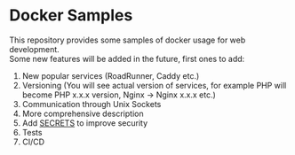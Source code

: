 # Docker Samples
This repository provides some samples of docker usage for web development.  
Some new features will be added in the future, first ones to add:
1. New popular services (RoadRunner, Caddy etc.)
2. Versioning (You will see actual version of services, for example PHP will become PHP x.x.x version, Nginx -> Nginx x.x.x etc.)
3. Communication through Unix Sockets
4. More comprehensive description
5. Add [SECRETS](https://docs.docker.com/compose/how-tos/use-secrets/) to improve security
6. Tests
7. CI/CD